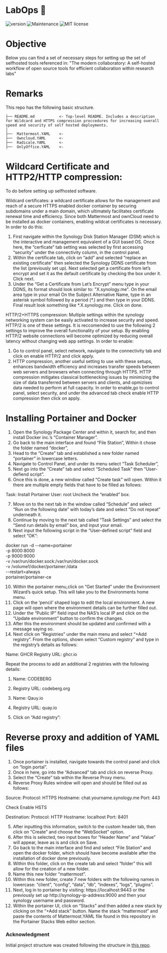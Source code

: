 # LabOps :microscope:

![version](https://img.shields.io/badge/version-1.0-blue) ![Maintenance](https://img.shields.io/badge/Maintained%3F-yes-green.svg) ![MIT license](https://img.shields.io/badge/License-MIT-blue.svg)

# Objective

Below you can find a set of necessary steps for setting up the set of selfhosted tools referenced in: "The modern collaboratory: A self-hosted workflow of open source tools for efficient collaboration within research labs"


# Remarks

This repo has the following basic structure.

```
├── README.md           <- Top-level README. Includes a description for Wildcard and HTTPS compression proccedures for increasing overall speed and security of self hosted deployments. 
│
├──  Mattermost.YAML    <-
├──  Owncloud.YAML      <-
├──  Radicale.YAML      <-
├──  OnlyOffice.YAML    <-  
```


# Wildcard Certificate and HTTP2/HTTP compression:

To do before setting up selfhosted software. 

Wildcard certificates: a wildcard certificate allows for the management and reach of a secure HTTPS enabled docker container by securing subdomains under a main domain, which ultimately facilitates certificate renewal time and efficiency. Since both Mattermost and ownCloud need to be installed as docker containers, enabling wildcat certificates is necessary. In order to do this:

1. First navigate within the Synology Disk Station Manager (DSM) which is the interactive and management equivalent of a GUI based OS. Once here, the “cerficate” tab setting was selected by first accessing “security” under the connectivity column,  in the control panel.
2. Within the certificate tab, click on “add” and selected “replace an existing certificate” then selected the Synology DDNS certificate from the list (previously set up). Next selected get a certificate from let’s encrypt and set it as the default certificate by checking the box under it. Click next.
3. Under the “Get a Certificate from Let’s Encrypt” menu type in your DDNS, its format should look similar to: "X.synology.me". On the email area type in your email On the Subject Alternative Name, type in an asterisk symbol followed by a period (*.) and then type in your DDNS. Final result look something like *.X.synology.me. Click on done. 

HTTP/2+HTTPS compression: Multiple settings within the synology networking system can be easily activated to increase security and speed. HTTP/2 is one of these settings. It is reccomended to use the following 2 settings to improve the overall functionality of your setup. By enabling HTTP/2 website connections will become optimized by reducing overall latency without changing web app settings. In order to enable:
1. Go to control panel, select network, navigate to the connectivity tab and click on enable HTTP/2 and click apply.
2. HTTP compression, another useful setting to use with these setups, enhances bandwidth efficiency and increases transfer speeds between web servers and browsers when connecting through HTTPS. HTTP compression mitigates classical bottlenecking issues by minimizing the size of data transferred between servers and clients, and opmizises data needed to perform at full capacity. In order to enable,go to control panel, select security, and under the advanced tab check enable HTTP compression then click on apply. 


# Installing Portainer and Docker
1. Open the Synology Package Center and within it, search for, and then install Docker inc.’s “Container Manager”. 
2. Go back to the main interface and found “File Station”, Within it chose the folder named “docker”,
3. Head to the “Create” tab and established a new folder named “portainer” in lowercase letters. 
4. Navigate to Control  Panel, and under its menu select “Task Scheduler”, 
5. Next go into the “Create” tab and select “Scheduled Task” then “User-defiend script”.
6. Once this is done, a new window called “Create task” will open. Within it there are multiple empty fields that have to be filled as follows:

Task: Install Portainer
User: root
Uncheck the “enabled” box.

7. Move on to the next tab in the window called “Schedule” and select “Run on the following date” with today’s date and select “Do not repeat” underneath it. 
8. Continue by moving to the next tab called “Task Settings” and select the “Send run details by email” box, and input your email. 
9. Next input the following script in the “User-defined script” field and select “OK”: 

docker run -d --name=portainer \
-p 8000:8000 \
-p 9000:9000 \
-v /var/run/docker.sock:/var/run/docker.sock \
-v /volume1/docker/portainer:/data \
--restart=always \
portainer/portainer-ce


10. Within the portainer menu,click on “Get Started” under the Environment Wizard’s quick setup. This will take you to the Environments home menu. 
11. Click on the ‘pencil’ shaped logo to edit the local environment. A new page will open where the environment details can be further filled out.
12. Under the “Public IP” field input the NAS’s local IP and click on the “Update environment” button to confirm the changes. 
13. After this the environment should be updated and confirmed with a message saying so. 
14. Next click on “Registries” under the main menu  and select “+Add registry”. From the options, shown select “Custom registry” and type in the registry’s details as follows:

Name: GHCR
Registry URL: ghcr.io

Repeat the process to add an additional 2 registries with the following details:

1.	Name: CODEBERG
2.	Registry URL: codeberg.org

1.	Name: Qauy.io
2.	Registry URL: quay.io

15. Click on “Add registry”:

# Reverse proxy and addition of YAML files

1. Once portainer is installed, navigate towards the control panel and click on “login portal”.
2. Once in here, go into the “Advanced” tab and click on reverse Proxy.
3. Select the “Create” tab within the Reverse Proxy menu.
4. Reverse Proxy Rules window will open and should be filled out as follows:

Source:
Protocol: HTTPS
Hostname: chat.yourname.synology.me 
Port: 443

Check Enable HSTS

Destination:
Protocol: HTTP
Hostname: localhost
Port: 8401

5. After inputting this information, switch to the custom header tab, then click on “Create” and choose the “WebSocket” option.
6. After this is selected, two input boxes for “Header Name” and “Value” will appear, leave as is and click on Save.
7. Go back to the main interface and find and select “File Station” and open the docker folder, which should have become available after the installation of docker done previously.
8. Within this folder, click on the create tab and select “folder” this will allow for the creation of a new folder.
9. Name this new folder “mattermost”.
10. Within this new folder, create 7 new folders with the following names in lowercase: “client”, “config”, “data”, “db”, “indexes”, “logs”, “plugins”.
11. Next, log in to portainer by visiting: https://localhost:9443 or the previously set up http://synology-ip-address:9000   and then your synology username and password.
12. Within the portainer UI, click on “Stacks” and then added a new stack by clicking on the “+Add stack” button. Name the stack “mattermost” and paste the contents of Mattermost.YAML file found in this repository in the Portainer Stacks Web editor section.


### Acknowledgment

Initial project structure was created following the structure in [this repo](https://github.com/malill/research-template).
